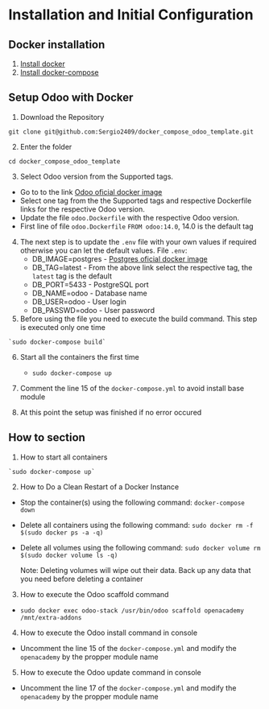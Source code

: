 # Installation and Initial Configuration

## Docker installation
1. [Install docker](https://docs.docker.com/get-docker/)
2. [Install docker-compose](https://docs.docker.com/compose/install/)

## Setup Odoo with Docker
1. Download the Repository
~~~
git clone git@github.com:Sergio2409/docker_compose_odoo_template.git
~~~
2. Enter the folder
~~~
cd docker_compose_odoo_template
~~~
3. Select Odoo version from the Supported tags.
- Go to to the link [Odoo oficial docker image](https://registry.hub.docker.com/_/odoo/)
- Select one tag from the the Supported tags and respective Dockerfile links for the respective Odoo version.
- Update the file `odoo.Dockerfile` with the respective Odoo version. 
- First line of file `odoo.Dockerfile` `FROM odoo:14.0`, 14.0 is the default tag

4. The next step is to update the `.env` file with your own values if required otherwise you can let the default values.
	File `.env`:
	- DB_IMAGE=postgres - [Postgres oficial docker image](https://registry.hub.docker.com/_/postgres)
	- DB_TAG=latest     - From the above link select the respective tag, the `latest` tag is the default
	- DB_PORT=5433      - PostgreSQL port
	- DB_NAME=odoo      - Database name
	- DB_USER=odoo      - User login
	- DB_PASSWD=odoo    - User password
5. Before using the file you need to execute the build command. This step is executed only one time
~~~
`sudo docker-compose build`
~~~

6. Start all the containers the first time
    - `sudo docker-compose up`

7. Comment the line 15 of the `docker-compose.yml` to avoid install base module

8. At this point the setup was finished if no error occured

## How to section
1. How to start all containers
~~~
`sudo docker-compose up`
~~~

2. How to Do a Clean Restart of a Docker Instance
- Stop the container(s) using the following command: `docker-compose down`
- Delete all containers using the following command: `sudo docker rm -f $(sudo docker ps -a -q)`
- Delete all volumes using the following command: `sudo docker volume rm $(sudo docker volume ls -q)`

  Note: Deleting volumes will wipe out their data. Back up any data that you need before deleting a container

3. How to execute the Odoo scaffold command

- `sudo docker exec odoo-stack /usr/bin/odoo scaffold openacademy /mnt/extra-addons`

4. How to execute the Odoo install command in console

- Uncomment the line 15 of the `docker-compose.yml` and modify the `openacademy` by the propper module name

5. How to execute the Odoo update command in console

- Uncomment the line 17 of the `docker-compose.yml` and modify the `openacademy` by the propper module name
